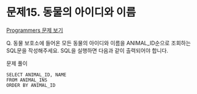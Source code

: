 # 문제15. 동물의 아이디와 이름
[Programmers 문제 보기](https://school.programmers.co.kr/learn/courses/30/lessons/59403)

Q. 동물 보호소에 들어온 모든 동물의 아이디와 이름을 ANIMAL_ID순으로 조회하는 SQL문을 작성해주세요. SQL을 실행하면 다음과 같이 출력되어야 합니다.

문제 풀이
```mysql
SELECT ANIMAL_ID, NAME
FROM ANIMAL_INS
ORDER BY ANIMAL_ID
```
